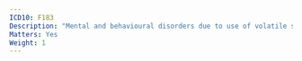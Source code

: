 ```yaml
---
ICD10: F183
Description: "Mental and behavioural disorders due to use of volatile solvents: Withdrawal state"
Matters: Yes
Weight: 1
---
```

